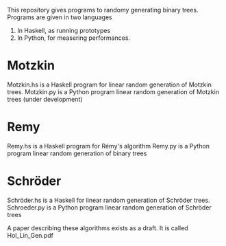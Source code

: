 This repository gives programs to randomy generating binary trees.
Programs are given in two languages
  1. In Haskell, as running prototypes
  2. In Python, for measering performances.
# Motzkin
Motzkin.hs is a Haskell program for linear random generation of Motzkin trees.
Motzkin.py is a Python program  linear random generation of Motzkin trees (under development)
# Remy
Remy.hs is a Haskell program for Rémy's  algorithm
Remy.py is a Python program  linear random generation of binary trees
# Schröder
Schröder.hs is a Haskell for linear random generation of Schröder trees.
Schroeder.py is a Python program  linear random generation of Schröder trees

A paper describing these algorithms exists as a draft. It is called Hol_Lin_Gen.pdf
